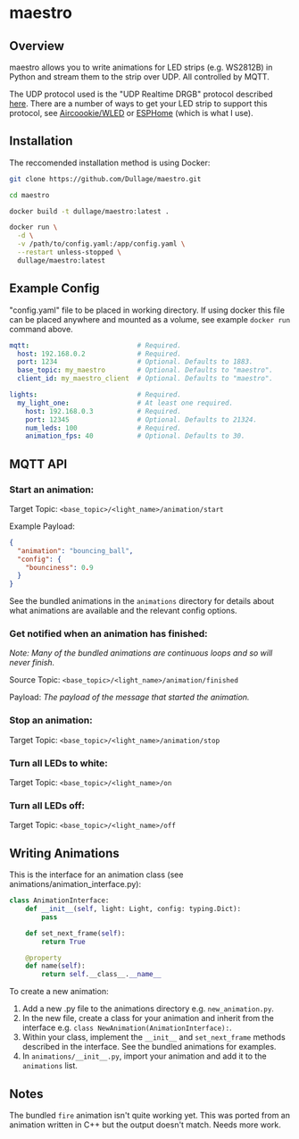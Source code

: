 # maestro

## Overview

maestro allows you to write animations for LED strips (e.g. WS2812B) in Python and stream them to the strip over UDP. All controlled by MQTT.

The UDP protocol used is the "UDP Realtime DRGB" protocol described [here](https://github.com/Aircoookie/WLED/wiki/UDP-Realtime-Control). There are a number of ways to get your LED strip to support this protocol, see [Aircoookie/WLED](https://github.com/Aircoookie/WLED) or [ESPHome](https://esphome.io/) (which is what I use).

## Installation

The reccomended installation method is using Docker:
```bash
git clone https://github.com/Dullage/maestro.git

cd maestro

docker build -t dullage/maestro:latest .

docker run \
  -d \
  -v /path/to/config.yaml:/app/config.yaml \
  --restart unless-stopped \
  dullage/maestro:latest
```

## Example Config
"config.yaml" file to be placed in working directory. If using docker this file can be placed anywhere and mounted as a volume, see example `docker run` command above.

```yaml
mqtt:                           # Required.
  host: 192.168.0.2             # Required.
  port: 1234                    # Optional. Defaults to 1883.
  base_topic: my_maestro        # Optional. Defaults to "maestro".
  client_id: my_maestro_client  # Optional. Defaults to "maestro".

lights:                         # Required.
  my_light_one:                 # At least one required.
    host: 192.168.0.3           # Required.
    port: 12345                 # Optional. Defaults to 21324.
    num_leds: 100               # Required.
    animation_fps: 40           # Optional. Defaults to 30.
```

## MQTT API

### Start an animation:
Target Topic: `<base_topic>/<light_name>/animation/start`

Example Payload:
```json
{
  "animation": "bouncing_ball",
  "config": {
    "bounciness": 0.9
  }
}
```
See the bundled animations in the `animations` directory for details about what animations are available and the relevant config options.

### Get notified when an animation has finished:
*Note: Many of the bundled animations are continuous loops and so will never finish.*

Source Topic: `<base_topic>/<light_name>/animation/finished`

Payload: *The payload of the message that started the animation.*

### Stop an animation:
Target Topic: `<base_topic>/<light_name>/animation/stop`

### Turn all LEDs to white:
Target Topic: `<base_topic>/<light_name>/on`

### Turn all LEDs off:
Target Topic: `<base_topic>/<light_name>/off`

## Writing Animations

This is the interface for an animation class (see animations/animation_interface.py):
```python
class AnimationInterface:
    def __init__(self, light: Light, config: typing.Dict):
        pass

    def set_next_frame(self):
        return True

    @property
    def name(self):
        return self.__class__.__name__
```

To create a new animation:

1. Add a new .py file to the animations directory e.g. `new_animation.py`.
2. In the new file, create a class for your animation and inherit from the interface e.g. `class NewAnimation(AnimationInterface):`.
3. Within your class, implement the `__init__` and `set_next_frame` methods described in the interface. See the bundled animations for examples.
4. In `animations/__init__.py`, import your animation and add it to the `animations` list.

## Notes

The bundled `fire` animation isn't quite working yet. This was ported from an animation written in C++ but the output doesn't match. Needs more work.

